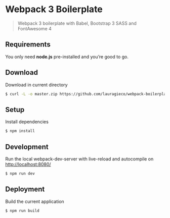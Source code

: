 Webpack 3 Boilerplate
===========

> Webpack 3 boilerplate with Babel, Bootstrap 3 SASS and FontAwesome 4

## Requirements
You only need <b>node.js</b> pre-installed and you’re good to go.

## Download
Download in current directory
```sh
$ curl -L -o master.zip https://github.com/lauragieco/webpack-boilerplate/archive/master.zip && unzip master.zip && rm master.zip
```

## Setup
Install dependencies
```sh
$ npm install
```

## Development
Run the local webpack-dev-server with live-reload and autocompile on [http://localhost:8080/](http://localhost:8080/)
```sh
$ npm run dev
```
## Deployment
Build the current application
```sh
$ npm run build
```
